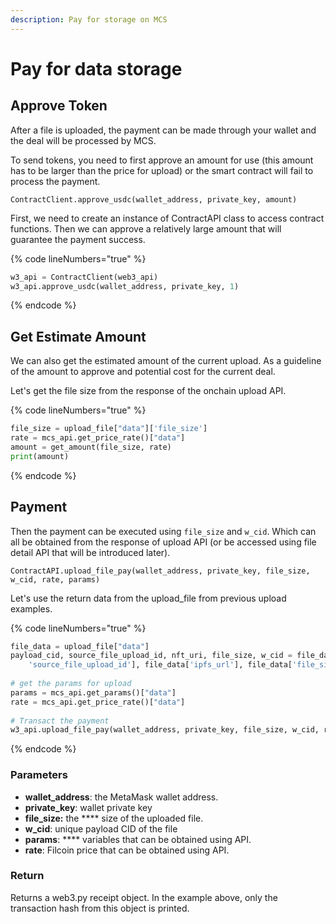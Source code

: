 ```yaml
---
description: Pay for storage on MCS
---
```


# Pay for data storage

## Approve Token

After a file is uploaded, the payment can be made through your wallet and the deal will be processed by MCS.&#x20;

To send tokens, you need to first approve an amount for use (this amount has to be larger than the price for upload) or the smart contract will fail to process the payment.

`ContractClient.approve_usdc(wallet_address, private_key, amount)`

First, we need to create an instance of ContractAPI class to access contract functions. Then we can approve a relatively large amount that will guarantee the payment success.

{% code lineNumbers="true" %}
```python
w3_api = ContractClient(web3_api)
w3_api.approve_usdc(wallet_address, private_key, 1)
```
{% endcode %}

## Get Estimate Amount

We can also get the estimated amount of the current upload. As a guideline of the amount to approve and potential cost for the current deal.

Let's get the file size from the response of the onchain upload API.

{% code lineNumbers="true" %}
```python
file_size = upload_file["data"]['file_size']
rate = mcs_api.get_price_rate()["data"]
amount = get_amount(file_size, rate)
print(amount)
```
{% endcode %}

## Payment

Then the payment can be executed using `file_size` and `w_cid`. Which can all be obtained from the response of upload API (or be accessed using file detail API that will be introduced later).

`ContractAPI.upload_file_pay(wallet_address, private_key, file_size, w_cid, rate, params)`

Let's use the return data from the upload\_file from previous upload examples.

{% code lineNumbers="true" %}
```python
file_data = upload_file["data"]
payload_cid, source_file_upload_id, nft_uri, file_size, w_cid = file_data['payload_cid'], file_data[
    'source_file_upload_id'], file_data['ipfs_url'], file_data['file_size'], file_data['w_cid']
    
# get the params for upload
params = mcs_api.get_params()["data"]
rate = mcs_api.get_price_rate()["data"]
    
# Transact the payment
w3_api.upload_file_pay(wallet_address, private_key, file_size, w_cid, rate, params)
```
{% endcode %}

### Parameters

* **wallet\_address**: the MetaMask wallet address.
* **private\_key**: wallet private key
* **file\_size:** the **** size of the uploaded file.
* **w\_cid**: unique payload CID of the file
* **params**: **** variables that can be obtained using API.
* **rate**: Filcoin price that can be obtained using API.

### Return

Returns a web3.py receipt object. In the example above, only the transaction hash from this object is printed.
